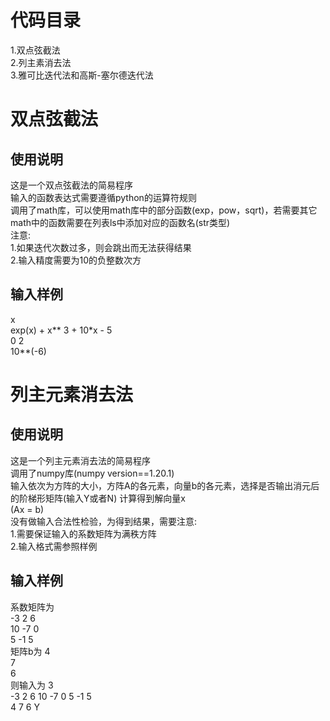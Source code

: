 # 代码目录
1.双点弦截法  
2.列主素消去法  
3.雅可比迭代法和高斯-塞尔德迭代法  
# 双点弦截法
## 使用说明
这是一个双点弦截法的简易程序  
输入的函数表达式需要遵循python的运算符规则  
调用了math库，可以使用math库中的部分函数(exp，pow，sqrt)，若需要其它math中的函数需要在列表ls中添加对应的函数名(str类型)  
注意:  
1.如果迭代次数过多，则会跳出而无法获得结果  
2.输入精度需要为10的负整数次方
## 输入样例
x  
exp(x) + x** 3 + 10*x - 5  
0 2  
10**(-6)  

# 列主元素消去法
## 使用说明
这是一个列主元素消去法的简易程序  
调用了numpy库(numpy version==1.20.1)  
输入依次为方阵的大小，方阵A的各元素，向量b的各元素，选择是否输出消元后的阶梯形矩阵(输入Y或者N)
计算得到解向量x  
(Ax = b)  
没有做输入合法性检验，为得到结果，需要注意:  
1.需要保证输入的系数矩阵为满秩方阵  
2.输入格式需参照样例
## 输入样例
系数矩阵为  
  -3 2  6  
  10 -7 0  
  5  -1 5  
矩阵b为
  4  
  7  
  6  
则输入为
3  
-3 2 6 10 -7 0 5 -1 5  
4 7 6
Y

